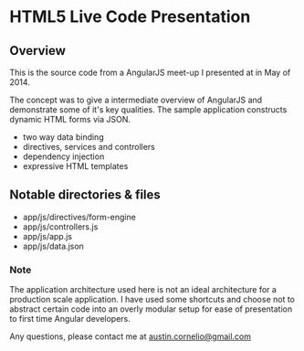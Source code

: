 # HTML5 Live Code Presentation

## Overview
This is the source code from a AngularJS meet-up I presented at in May of 2014.

The concept was to give a intermediate overview of AngularJS and demonstrate some of it's key qualities. The sample application constructs dynamic HTML forms via JSON.

 * two way data binding
 * directives, services and controllers
 * dependency injection
 * expressive HTML templates

## Notable directories & files
* app/js/directives/form-engine
* app/js/controllers.js
* app/js/app.js
* app/js/data.json

### Note
The application architecture used here is not an ideal architecture for a production scale application. I have used some shortcuts and choose not to abstract certain code into an overly modular setup for ease of presentation to first time Angular developers.

Any questions, please contact me at <austin.cornelio@gmail.com>

